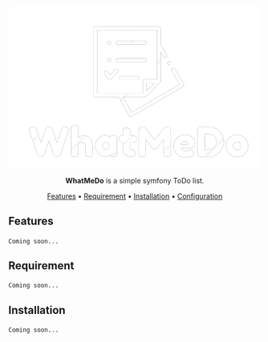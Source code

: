 <div align="center">

<img src="resource/img/readme/logo.png">

**WhatMeDo** is a simple symfony ToDo list.

[Features](#features) •
[Requirement](#requirement) •
[Installation](#installation) •
[Configuration](#configuration)

</div>




## Features

``Coming soon...``

## Requirement

``Coming soon...``

## Installation

``Coming soon...``